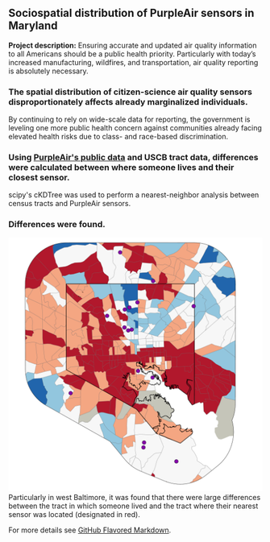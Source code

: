 ## Sociospatial distribution of PurpleAir sensors in Maryland

**Project description:** Ensuring accurate and updated air quality information to all Americans should be a public health priority. Particularly with today’s increased manufacturing, wildfires, and transportation, air quality reporting is absolutely necessary.

### The spatial distribution of citizen-science air quality sensors disproportionately affects already marginalized individuals.

By continuing to rely on wide-scale data for reporting, the government is leveling one more public health concern against communities already facing elevated health risks due to class- and race-based discrimination.


### Using [PurpleAir's public data](https://map.purpleair.com/) and USCB tract data, differences were calculated between where someone lives and their closest sensor.

scipy's cKDTree was used to perform a nearest-neighbor analysis between census tracts and PurpleAir sensors.

### Differences were found.

<img src="images/it worked MHI.png?raw=true"/> <br> Particularly in west Baltimore, it was found that there were large differences between the tract in which someone lived and the tract where their nearest sensor was located (designated in red).

For more details see [GitHub Flavored Markdown](https://guides.github.com/features/mastering-markdown/).
